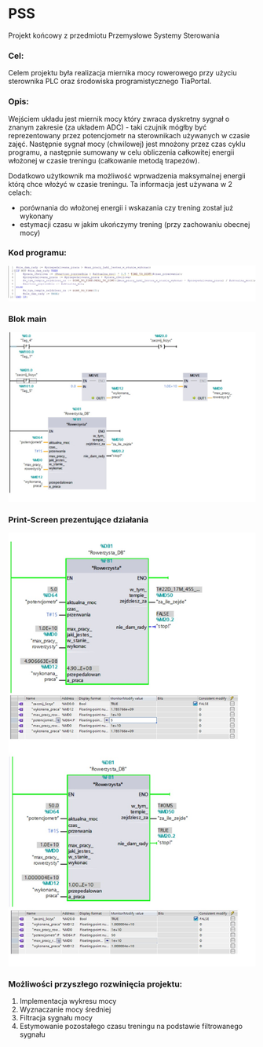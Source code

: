 # PSS

Projekt końcowy z przedmiotu Przemysłowe Systemy Sterowania

### Cel:

Celem projektu była realizacja miernika mocy rowerowego przy użyciu sterownika PLC oraz środowiska programistycznego TiaPortal. 

### Opis:

Wejściem układu jest miernik mocy który zwraca dyskretny sygnał o znanym zakresie (za układem ADC) - taki czujnik mógłby być reprezentowany przez potencjometr na sterownikach używanych w czasie zajęć. Następnie sygnał mocy (chwilowej) jest mnożony przez czas cyklu programu, a następnie sumowany w celu obliczenia całkowitej energii włożonej w czasie treningu (całkowanie metodą trapezów).

Dodatkowo użytkownik ma możliwość wprwadzenia maksymalnej energii którą chce włożyć w czasie treningu. Ta informacja jest używana w 2 celach:
  - porównania do włożonej energii i wskazania czy trening został już wykonany
  - estymacji czasu w jakim ukończymy trening (przy zachowaniu obecnej mocy)
  
  
### Kod programu:
![Alt text](zdjecia/kod.jpg?raw=true "kod_programu")

### Blok main
![Alt text](zdjecia/main.jpg?raw=true "main_programu")

### Print-Screen prezentujące działania
![Alt text](zdjecia/przyklady_my.jpg?raw=true "przyklad")
  
### Możliwości przyszłego rozwinięcia projektu:
1. Implementacja wykresu mocy
2. Wyznaczanie mocy średniej
3. Filtracja sygnału mocy
4. Estymowanie pozostałego czasu treningu na podstawie filtrowanego sygnału
